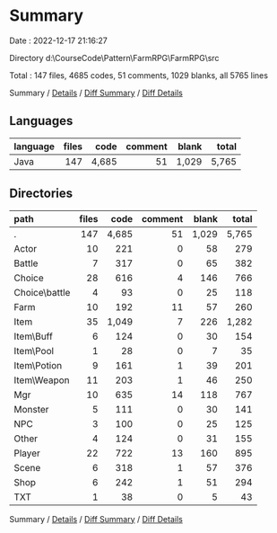 # Summary

Date : 2022-12-17 21:16:27

Directory d:\\CourseCode\\Pattern\\FarmRPG\\FarmRPG\\src

Total : 147 files,  4685 codes, 51 comments, 1029 blanks, all 5765 lines

Summary / [Details](details.md) / [Diff Summary](diff.md) / [Diff Details](diff-details.md)

## Languages
| language | files | code | comment | blank | total |
| :--- | ---: | ---: | ---: | ---: | ---: |
| Java | 147 | 4,685 | 51 | 1,029 | 5,765 |

## Directories
| path | files | code | comment | blank | total |
| :--- | ---: | ---: | ---: | ---: | ---: |
| . | 147 | 4,685 | 51 | 1,029 | 5,765 |
| Actor | 10 | 221 | 0 | 58 | 279 |
| Battle | 7 | 317 | 0 | 65 | 382 |
| Choice | 28 | 616 | 4 | 146 | 766 |
| Choice\\battle | 4 | 93 | 0 | 25 | 118 |
| Farm | 10 | 192 | 11 | 57 | 260 |
| Item | 35 | 1,049 | 7 | 226 | 1,282 |
| Item\\Buff | 6 | 124 | 0 | 30 | 154 |
| Item\\Pool | 1 | 28 | 0 | 7 | 35 |
| Item\\Potion | 9 | 161 | 1 | 39 | 201 |
| Item\\Weapon | 11 | 203 | 1 | 46 | 250 |
| Mgr | 10 | 635 | 14 | 118 | 767 |
| Monster | 5 | 111 | 0 | 30 | 141 |
| NPC | 3 | 100 | 0 | 25 | 125 |
| Other | 4 | 124 | 0 | 31 | 155 |
| Player | 22 | 722 | 13 | 160 | 895 |
| Scene | 6 | 318 | 1 | 57 | 376 |
| Shop | 6 | 242 | 1 | 51 | 294 |
| TXT | 1 | 38 | 0 | 5 | 43 |

Summary / [Details](details.md) / [Diff Summary](diff.md) / [Diff Details](diff-details.md)